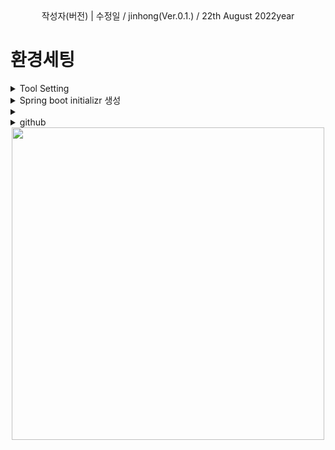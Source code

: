 <div align="center">
작성자(버전) | 수정일 / jinhong(Ver.0.1.) / 22th August 2022year
</div>

# 환경세팅
  
  <details markdown="1">
  <summary>Tool Setting</summary>
    
  - 소프트웨어 개발 키트(Software Development Kit)
    - JDK 1.8.0.2.1

  - 개발 툴(Devolver Tool)
    - IntelliJ IDEA

  - 형상관리(Version Control Revision Control)
    - GitHub
      
  </details>
  
    
  <details markdown="1">
  <summary>Spring boot initializr 생성</summary>
  
  1. "https://start.spring.io/" 접속
  
  2. 아래와 같이 설정
  ```text
  - Project
    ❌Maven Project ✔️Gradle Project

  -Language
    ✔️Java ❌Kotliin ❌ Groovy

  - Spring Boot
    ❌3.0.0 (SNAPSHOT) ❌3.0.0 (M4) ❌2.7.4 (SNAPSHOT) ✔️2.7.3 
    ❌2.6.12 (SNAPSHOT) ❌2.6.11

  - Project Metadata
    Group       : com.wss
    Artifact    : wss
    Name        : wss
    Description : Web_Service_Study
    Package name: com.wss
    Packaging   ✔️Jar   ❌War    
    Java ❌18 ❌17 ✔️11 ❌8
  ```

  <div align="center">
    <img src="https://user-images.githubusercontent.com/66407386/185818578-3916e267-572a-4327-b7b7-304c8537bf19.png" width="500" height="" />
  </div>

  3. 아래와 같이 설정이 끝나면 저장(Generate)
  
  4. 알집으로 다운로드된 파일 압축 풀기

  5. IntelliJ IDEA 열고 "Open File or Project"에서 파일 불러오기
  </details>
  
  <details markdown="1">
  <summary></summary>

  </details>
  
  
    
  <details markdown="1">
  <summary>github</summary>

  ```Shell
  git pwd
  
  git commit -m "Test_Commit"
  
   
  ```

  </details>
  
  
  
  <div align="center">
    <img src="" width="500" height="" />
  </div>
